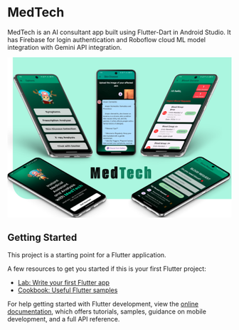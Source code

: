 # MedTech

MedTech is an AI consultant app built using Flutter-Dart in Android Studio. It has Firebase for login authentication and Roboflow cloud ML model integration with Gemini API integration.

![MedTech Mockup](assets/images/medtech.png)

## Getting Started

This project is a starting point for a Flutter application.

A few resources to get you started if this is your first Flutter project:

- [Lab: Write your first Flutter app](https://docs.flutter.dev/get-started/codelab)
- [Cookbook: Useful Flutter samples](https://docs.flutter.dev/cookbook)

For help getting started with Flutter development, view the
[online documentation](https://docs.flutter.dev/), which offers tutorials,
samples, guidance on mobile development, and a full API reference.
